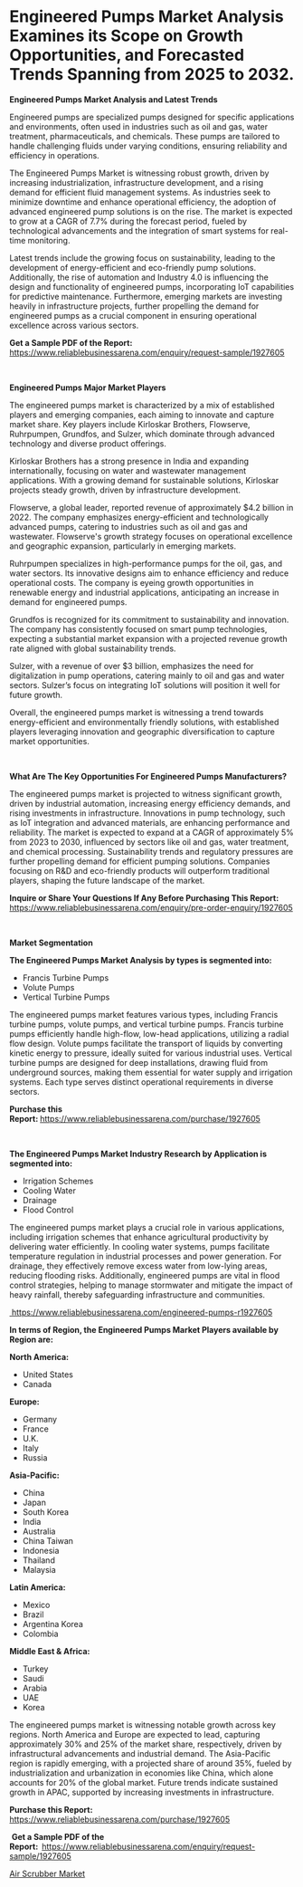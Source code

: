 <p><h1>Engineered Pumps Market Analysis Examines its Scope on Growth Opportunities, and Forecasted Trends Spanning from 2025 to 2032.</h1></p><p><strong>Engineered Pumps Market Analysis and Latest Trends</strong></p>
<p><p>Engineered pumps are specialized pumps designed for specific applications and environments, often used in industries such as oil and gas, water treatment, pharmaceuticals, and chemicals. These pumps are tailored to handle challenging fluids under varying conditions, ensuring reliability and efficiency in operations. </p><p>The Engineered Pumps Market is witnessing robust growth, driven by increasing industrialization, infrastructure development, and a rising demand for efficient fluid management systems. As industries seek to minimize downtime and enhance operational efficiency, the adoption of advanced engineered pump solutions is on the rise. The market is expected to grow at a CAGR of 7.7% during the forecast period, fueled by technological advancements and the integration of smart systems for real-time monitoring.</p><p>Latest trends include the growing focus on sustainability, leading to the development of energy-efficient and eco-friendly pump solutions. Additionally, the rise of automation and Industry 4.0 is influencing the design and functionality of engineered pumps, incorporating IoT capabilities for predictive maintenance. Furthermore, emerging markets are investing heavily in infrastructure projects, further propelling the demand for engineered pumps as a crucial component in ensuring operational excellence across various sectors.</p></p>
<p><strong>Get a Sample PDF of the Report:&nbsp;</strong> <a href="https://www.reliablebusinessarena.com/enquiry/request-sample/1927605?utm_campaign=2483&utm_medium=2&utm_source=Github&utm_content=ia&utm_term=17022025&utm_id=engineered-pumps">https://www.reliablebusinessarena.com/enquiry/request-sample/1927605</a></p>
<p>&nbsp;</p>
<p><strong>Engineered Pumps Major Market Players</strong></p>
<p><p>The engineered pumps market is characterized by a mix of established players and emerging companies, each aiming to innovate and capture market share. Key players include Kirloskar Brothers, Flowserve, Ruhrpumpen, Grundfos, and Sulzer, which dominate through advanced technology and diverse product offerings.</p><p>Kirloskar Brothers has a strong presence in India and expanding internationally, focusing on water and wastewater management applications. With a growing demand for sustainable solutions, Kirloskar projects steady growth, driven by infrastructure development.</p><p>Flowserve, a global leader, reported revenue of approximately $4.2 billion in 2022. The company emphasizes energy-efficient and technologically advanced pumps, catering to industries such as oil and gas and wastewater. Flowserve's growth strategy focuses on operational excellence and geographic expansion, particularly in emerging markets.</p><p>Ruhrpumpen specializes in high-performance pumps for the oil, gas, and water sectors. Its innovative designs aim to enhance efficiency and reduce operational costs. The company is eyeing growth opportunities in renewable energy and industrial applications, anticipating an increase in demand for engineered pumps.</p><p>Grundfos is recognized for its commitment to sustainability and innovation. The company has consistently focused on smart pump technologies, expecting a substantial market expansion with a projected revenue growth rate aligned with global sustainability trends.</p><p>Sulzer, with a revenue of over $3 billion, emphasizes the need for digitalization in pump operations, catering mainly to oil and gas and water sectors. Sulzer’s focus on integrating IoT solutions will position it well for future growth.</p><p>Overall, the engineered pumps market is witnessing a trend towards energy-efficient and environmentally friendly solutions, with established players leveraging innovation and geographic diversification to capture market opportunities.</p></p>
<p>&nbsp;</p>
<p><strong>What Are The Key Opportunities For Engineered Pumps Manufacturers?</strong></p>
<p><p>The engineered pumps market is projected to witness significant growth, driven by industrial automation, increasing energy efficiency demands, and rising investments in infrastructure. Innovations in pump technology, such as IoT integration and advanced materials, are enhancing performance and reliability. The market is expected to expand at a CAGR of approximately 5% from 2023 to 2030, influenced by sectors like oil and gas, water treatment, and chemical processing. Sustainability trends and regulatory pressures are further propelling demand for efficient pumping solutions. Companies focusing on R&D and eco-friendly products will outperform traditional players, shaping the future landscape of the market.</p></p>
<p><strong>Inquire or Share Your Questions If Any Before Purchasing This Report:</strong> <a href="https://www.reliablebusinessarena.com/enquiry/pre-order-enquiry/1927605?utm_campaign=2483&utm_medium=2&utm_source=Github&utm_content=ia&utm_term=17022025&utm_id=engineered-pumps">https://www.reliablebusinessarena.com/enquiry/pre-order-enquiry/1927605</a></p>
<p>&nbsp;</p>
<p><strong>Market Segmentation</strong></p>
<p><strong>The Engineered Pumps Market Analysis by types is segmented into:</strong></p>
<p><ul><li>Francis Turbine Pumps</li><li>Volute Pumps</li><li>Vertical Turbine Pumps</li></ul></p>
<p><p>The engineered pumps market features various types, including Francis turbine pumps, volute pumps, and vertical turbine pumps. Francis turbine pumps efficiently handle high-flow, low-head applications, utilizing a radial flow design. Volute pumps facilitate the transport of liquids by converting kinetic energy to pressure, ideally suited for various industrial uses. Vertical turbine pumps are designed for deep installations, drawing fluid from underground sources, making them essential for water supply and irrigation systems. Each type serves distinct operational requirements in diverse sectors.</p></p>
<p><strong>Purchase this Report:&nbsp;</strong><a href="https://www.reliablebusinessarena.com/purchase/1927605?utm_campaign=2483&utm_medium=2&utm_source=Github&utm_content=ia&utm_term=17022025&utm_id=engineered-pumps">https://www.reliablebusinessarena.com/purchase/1927605</a></p>
<p>&nbsp;</p>
<p><strong>The Engineered Pumps Market Industry Research by Application is segmented into:</strong></p>
<p><ul><li>Irrigation Schemes</li><li>Cooling Water</li><li>Drainage</li><li>Flood Control</li></ul></p>
<p><p>The engineered pumps market plays a crucial role in various applications, including irrigation schemes that enhance agricultural productivity by delivering water efficiently. In cooling water systems, pumps facilitate temperature regulation in industrial processes and power generation. For drainage, they effectively remove excess water from low-lying areas, reducing flooding risks. Additionally, engineered pumps are vital in flood control strategies, helping to manage stormwater and mitigate the impact of heavy rainfall, thereby safeguarding infrastructure and communities.</p></p>
<p><a href="https://www.reliablebusinessarena.com/engineered-pumps-r1927605?utm_campaign=2483&utm_medium=2&utm_source=Github&utm_content=ia&utm_term=17022025&utm_id=engineered-pumps">&nbsp;https://www.reliablebusinessarena.com/engineered-pumps-r1927605</a></p>
<p><strong>In terms of Region, the Engineered Pumps Market Players available by Region are:</strong></p>
<p>
    <p> <strong> North America: </strong>
        <ul>
            <li>United States</li>
            <li>Canada</li>
        </ul>
        </p> 
    <p> <strong> Europe: </strong>
        <ul>
            <li>Germany</li>
            <li>France</li>
            <li>U.K.</li>
            <li>Italy</li>
            <li>Russia</li>
        </ul>
        </p> 
    <p> <strong> Asia-Pacific: </strong>
        <ul>
            <li>China</li>
            <li>Japan</li>
            <li>South Korea</li>
            <li>India</li>
            <li>Australia</li>
            <li>China Taiwan</li>
            <li>Indonesia</li>
            <li>Thailand</li>
            <li>Malaysia</li>
        </ul>
        </p> 
    <p> <strong> Latin America: </strong>
        <ul>
            <li>Mexico</li>
            <li>Brazil</li>
            <li>Argentina Korea</li>
            <li>Colombia</li>
        </ul>
        </p> 
    <p> <strong> Middle East & Africa: </strong>
        <ul>
            <li>Turkey</li>
            <li>Saudi</li>
            <li>Arabia</li>
            <li>UAE</li>
            <li>Korea</li>
        </ul>
    </p>
    </p>
<p><p>The engineered pumps market is witnessing notable growth across key regions. North America and Europe are expected to lead, capturing approximately 30% and 25% of the market share, respectively, driven by infrastructural advancements and industrial demand. The Asia-Pacific region is rapidly emerging, with a projected share of around 35%, fueled by industrialization and urbanization in economies like China, which alone accounts for 20% of the global market. Future trends indicate sustained growth in APAC, supported by increasing investments in infrastructure.</p></p>
<p><strong>Purchase this Report: </strong><a href="https://www.reliablebusinessarena.com/purchase/1927605?utm_campaign=2483&utm_medium=2&utm_source=Github&utm_content=ia&utm_term=17022025&utm_id=engineered-pumps">https://www.reliablebusinessarena.com/purchase/1927605</a></p>
<p>&nbsp;<strong>Get a Sample PDF of the Report:&nbsp;&nbsp;</strong><a href="https://www.reliablebusinessarena.com/enquiry/request-sample/1927605?utm_campaign=2483&utm_medium=2&utm_source=Github&utm_content=ia&utm_term=17022025&utm_id=engineered-pumps">https://www.reliablebusinessarena.com/enquiry/request-sample/1927605</a></p>
<p><strong></strong></p>
<p><p><a href="https://github.com/klaassenmackenzie6/Market-Research-Report-List-1/blob/main/air-scrubber-market.md?utm_campaign=2483&utm_medium=2&utm_source=Github&utm_content=ia&utm_term=17022025&utm_id=engineered-pumps">Air Scrubber Market</a></p></p>